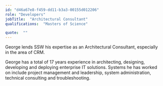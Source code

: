 ```yaml
---
id: "d46a67e8-f459-dd11-b3a3-00155d012206"
role: "Developers"
jobTitle:  "Architectural Consultant"
qualifications:  "Masters of Science"

quote:  ""
---
```


George lends SSW his expertise as an Architectural Consultant, especially in the area of CRM.

George has a total of 17 years experience in architecting, designing, developing and deploying enterprise IT solutions. Systems he has worked on include project management and leadership, system administration, technical consulting and troubleshooting.